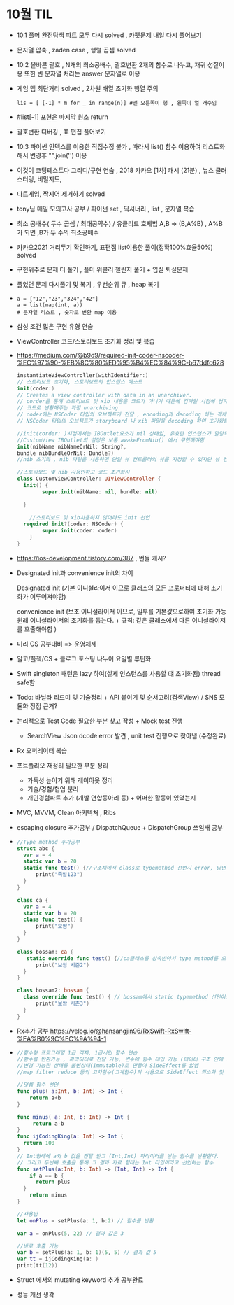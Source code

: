 # 10월 TIL
- 10.1 플머 완전탐색 파트 모두 다시 solved , 카펫문제 내일 다시 풀어보기

- 문자열 압축 , zaden case ,  행렬 곱셈 solved

- 10.2 올바른 괄호 , N개의 최소공배수, 괄호변환 2개의 함수로 나누고, 재귀 성질이용 또한 빈 문자열 처리는 answer 문자열로 이용

- 게임 맵 최단거리 solved , 2차원 배열 초기화 행열 주의

  ```phython
  lis = [ [-1] * m for _ in range(n)] #맨 오른쪽이 행 , 왼쪽이 열 개수임
  ```

- #list[-1] 포현은 마지막 원소 return

- 괄호변환 디버깅 , 표 편집 풀어보기

- 10.3 파이썬 인덱스를 이용한 직접수정 불가 , 따라서 list() 함수 이용하여 리스트화해서 변경후 "".join('') 이용

- 이것이 코딩테스트다 그리디/구현 연습 , 2018 카카오 [1차] 캐시 (21분) , 뉴스 클러스터링, 비밀지도, 

- 다트게임, 짝지어 제거하기 solved

- tony님 매일 모의고사 공부 / 파이썬 set , 딕셔너리 , list , 문자열 복습

- 최소 공배수( 두수 곱셈 / 최대공약수) / 유클리드 호제법 A,B => (B,A%B) , A%B가 되면 ,B가 두 수의 최소공배수

- 카카오2021 거리두기 확인하기, 표편집 list이용한 풀이(정확100%효율50%) solved

- 구현위주로 문제 더 풀기 , 플머 위클리 첼린지 풀기 + 입실 퇴실문제

- 풀었던 문제 다시풀기 및 복기 , 우선순위 큐 , heap 복기

- ```phython
  a = ["12","23","324","42"]
  a = list(map(int, a))
  # 문자열 리스트 , 숫자로 변환 map 이용
  ```

* 삼성 조건 많은 구현 유형 연습

* ViewController 코드/스토리보드 초기화 정리 및 복습

* https://medium.com/@b9d9/required-init-coder-nscoder-%EC%97%90-%EB%8C%80%ED%95%B4%EC%84%9C-b67ddfc628

  ```swift
  instantiateViewController(withIdentifier:)
  // 스토리보드 초기화, 스토리보드의 인스턴스 메소드
  init(coder:)
  // Creates a view controller with data in an unarchiver.
  // corder를 통해 스토리보드 및 xib 내용을 코드가 아니기 떄문에 컴파일 시점에 컴파일러가 인식불가
  // 코드로 변환해주는 과정 unarchiving
  // coder에는 NSCoder 타입의 오브젝트가 전달 , encoding과 decoding 하는 객체
  // NSCoder 타입의 오브젝트가 storyboard 나 xib 파일을 decoding 하여 초기화를 진행한 후, self 를 반환한다.
  
  //init(corder: )시점에서는 IBOutlet요소가 nil 상태임, 유효한 인스턴스가 할당되어 있지 않은 시점
  //CustomView IBOutlet의 설정은 보통 awakeFromNib() 에서 구현해야함
  init(nibName nibNameOrNil: String?, 
  bundle nibBundleOrNil: Bundle?)
  //nib 초기화 , nib 파일을 사용하면 단일 뷰 컨트롤러의 뷰를 지정할 수 있지만 뷰 컨트롤러 간의 segue 또는 관계를 정의할 수는 없습니다. nib 파일은 또한 뷰 컨트롤러 자체에 대한 최소한의 정보만 저장
  
  //스토리보드 및 nib 사용안하고 코드 초기화시
  class CustomViewController: UIViewController {
  	init() {
          super.init(nibName: nil, bundle: nil)
          
  	}
      
      //스토리보드 및 xib사용하지 않더라도 init 선언
   	required init?(coder: NSCoder) {
          super.init(coder: coder)
      }
  }
  ```

  

* https://ios-development.tistory.com/387 , 번들 캐시?

* Designated init과 convenience init의 차이

  Designated init (기본 이니셜라이저 이므로 클래스의 모든 프로퍼티에 대해 초기화가 이루어져야함)

  convenience init (보조 이니셜라이저 이므로, 일부를 기본값으로하여 초기화 가능 원래 이니셜라이저의 초기화를 돕는다. + 규칙: 같은 클래스에서 다른 이니셜라이저를 호출해야함 )

* 미리 CS 공부대비 => 운영체제

* 알고/플젝/CS + 블로그 포스팅 나누어 요일별 루틴화

* Swift singleton 패턴은 lazy 하여(실제 인스턴스를 사용할 떄 초기화됨) thread safe함

* Todo: 바닐라 리드미 및 기술정리 + API 붙이기 및 순서고려(검색View) / SNS 모듈화 장점 근거?

* 논리적으로 Test Code 필요한 부분 찾고 작성 + Mock test 진행

  * SearchView Json dcode error 발견 , unit test 진행으로 찾아냄 (수정완료)

* Rx 오퍼레이터 복습

* 포트폴리오 재정리 필요한 부분 정리

  * 가독성 높이기 위해 레이아웃 정리
  * 기술/경험/협업 분리
  * 개인경험파트 추가 (개발 연합동아리 등) + 어떠한 활동이 있었는지

* MVC, MVVM, Clean 아키텍쳐 , Ribs

* escaping closure 추가공부 / DispatchQueue + DispatchGroup 쓰임새 공부

* ```swift
  //Type method 추가공부
  struct abc {
  	var a = 4
  	static var b = 20
  	static func test() {//구조체에서 class로 typemethod 선언시 error, 당연히 구조체는 상속이 안되므로
  		print("족발123")
  	}
  }
  
  class ca {
  	var a = 4
  	static var b = 20
  	class func test() {
  		print("보쌈")
  	}
  }
  
  class bossam: ca {
  	 static override func test() {//ca클래스를 상속받아서 type method를 오버라이드해서 구현하는데, static으로 type method 선언시 이후부터는 당연히 override 불가
  		print("보쌈 시즌2")
  	}
  }
  
  class bossam2: bossam {
  	class override func test() { // bossam에서 static typemethod 선언이므로 error
  		print("보쌈 시즌3")
  	}
  }
  ```

* Rx추가 공부 https://velog.io/@hansangjin96/RxSwift-RxSwift-%EA%B0%9C%EC%9A%94-1

* ```swift
  //함수형 프로그래밍 1급 객체, 1급시민 함수 연습
  //함수를 반환가능 , 파라미터로 전달 가능, 변수에 함수 대입 가능 (데이터 구조 안에 저장)
  //변경 가능한 상태를 불변상태(Immutable)로 만들어 SideEffect를 없앰
  //map filter reduce 등의 고차함수(고계함수)의 사용으로 SideEffect 최소화 및 없앰
  
  //덧셈 함수 선언
  func plus( a:Int, b: Int) -> Int {
      return a+b
  }
  
  func minus( a: Int, b: Int) -> Int {
       return a-b				
  }
  func ijCodingKing(a: Int) -> Int {
  	return 100
  }
  // Int형태에 a와 b 값을 전달 받고 (Int,Int) 파라미터를 받는 함수를 반환한다. 
  // 그리고 두번째 호출을 통해 그 결과 자료 형태는 Int 타입이라고 선언하는 함수
  func setPlus(a:Int, b: Int) -> (Int, Int) -> Int {
      if a == b {
  		return plus
  	}
      return minus
  }
  
  //사용법
  let onPlus = setPlus(a: 1, b:2) // 함수를 반환
  
  var a = onPlus(5, 22) // 결과 값은 3
  
  //바로 호출 가능
  var b = setPlus(a: 1, b: 1)(5, 5) // 결과 값 5
  var tt = ijCodingKing(a: )
  print(tt(12))
  ```

* Struct 에서의 mutating keyword 추가 공부완료

* 성능 개선 생각
